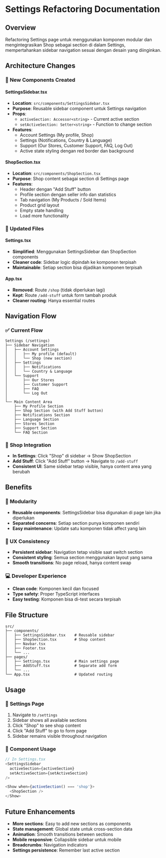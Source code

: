 # Settings Refactoring Documentation

## Overview
Refactoring Settings page untuk menggunakan komponen modular dan mengintegrasikan Shop sebagai section di dalam Settings, mempertahankan sidebar navigation sesuai dengan desain yang diinginkan.

## Architecture Changes

### 🔧 **New Components Created**

#### **SettingsSidebar.tsx**
- **Location**: `src/components/SettingsSidebar.tsx`
- **Purpose**: Reusable sidebar component untuk Settings navigation
- **Props**: 
  - `activeSection: Accessor<string>` - Current active section
  - `setActiveSection: Setter<string>` - Function to change section
- **Features**:
  - Account Settings (My profile, Shop)
  - Settings (Notifications, Country & Language)
  - Support (Our Stores, Customer Support, FAQ, Log Out)
  - Active state styling dengan red border dan background

#### **ShopSection.tsx**
- **Location**: `src/components/ShopSection.tsx`
- **Purpose**: Shop content sebagai section di Settings page
- **Features**:
  - Header dengan "Add Stuff" button
  - Profile section dengan seller info dan statistics
  - Tab navigation (My Products / Sold Items)
  - Product grid layout
  - Empty state handling
  - Load more functionality

### 🔄 **Updated Files**

#### **Settings.tsx**
- **Simplified**: Menggunakan SettingsSidebar dan ShopSection components
- **Cleaner code**: Sidebar logic dipindah ke komponen terpisah
- **Maintainable**: Setiap section bisa dijadikan komponen terpisah

#### **App.tsx**
- **Removed**: Route `/shop` (tidak diperlukan lagi)
- **Kept**: Route `/add-stuff` untuk form tambah produk
- **Cleaner routing**: Hanya essential routes

## Navigation Flow

### ✅ **Current Flow**
```
Settings (/settings)
├── Sidebar Navigation
│   ├── Account Settings
│   │   ├── My profile (default)
│   │   └── Shop (new section)
│   ├── Settings
│   │   ├── Notifications
│   │   └── Country & Language
│   └── Support
│       ├── Our Stores
│       ├── Customer Support
│       ├── FAQ
│       └── Log Out
│
└── Main Content Area
    ├── My Profile Section
    ├── Shop Section (with Add Stuff button)
    ├── Notifications Section
    ├── Language Section
    ├── Stores Section
    ├── Support Section
    └── FAQ Section
```

### 🎯 **Shop Integration**
- **In Settings**: Click "Shop" di sidebar → Show ShopSection
- **Add Stuff**: Click "Add Stuff" button → Navigate to `/add-stuff`
- **Consistent UI**: Same sidebar tetap visible, hanya content area yang berubah

## Benefits

### 🚀 **Modularity**
- **Reusable components**: SettingsSidebar bisa digunakan di page lain jika diperlukan
- **Separated concerns**: Setiap section punya komponen sendiri
- **Easy maintenance**: Update satu komponen tidak affect yang lain

### 🎨 **UX Consistency**
- **Persistent sidebar**: Navigation tetap visible saat switch section
- **Consistent styling**: Semua section menggunakan layout yang sama
- **Smooth transitions**: No page reload, hanya content swap

### 💻 **Developer Experience**
- **Clean code**: Komponen kecil dan focused
- **Type safety**: Proper TypeScript interfaces
- **Easy testing**: Komponen bisa di-test secara terpisah

## File Structure
```
src/
├── components/
│   ├── SettingsSidebar.tsx    # Reusable sidebar
│   ├── ShopSection.tsx        # Shop content
│   ├── Navbar.tsx
│   ├── Footer.tsx
│   └── ...
├── pages/
│   ├── Settings.tsx           # Main settings page
│   ├── AddStuff.tsx           # Separate add form
│   └── ...
└── App.tsx                    # Updated routing
```

## Usage

### 🎯 **Settings Page**
1. Navigate to `/settings`
2. Sidebar shows all available sections
3. Click "Shop" to see shop content
4. Click "Add Stuff" to go to form page
5. Sidebar remains visible throughout navigation

### 🔧 **Component Usage**
```typescript
// In Settings.tsx
<SettingsSidebar 
  activeSection={activeSection} 
  setActiveSection={setActiveSection} 
/>

<Show when={activeSection() === 'shop'}>
  <ShopSection />
</Show>
```

## Future Enhancements
- **More sections**: Easy to add new sections as components
- **State management**: Global state untuk cross-section data
- **Animation**: Smooth transitions between sections
- **Mobile responsive**: Collapsible sidebar untuk mobile
- **Breadcrumbs**: Navigation indicators
- **Settings persistence**: Remember last active section